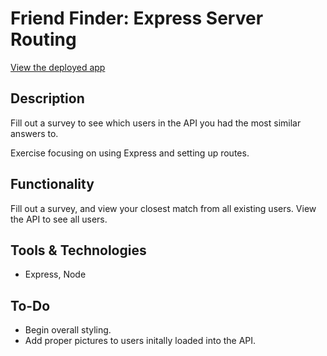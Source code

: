 # Friend Finder: Express Server Routing

[View the deployed app](http://cindoria-adventurer-finder.herokuapp.com/)

## Description

Fill out a survey to see which users in the API you had the most similar answers to.

Exercise focusing on using Express and setting up routes.

## Functionality

Fill out a survey, and view your closest match from all existing users. View the API to see all users.

## Tools & Technologies

* Express, Node

## To-Do

* Begin overall styling.
* Add proper pictures to users initally loaded into the API.
